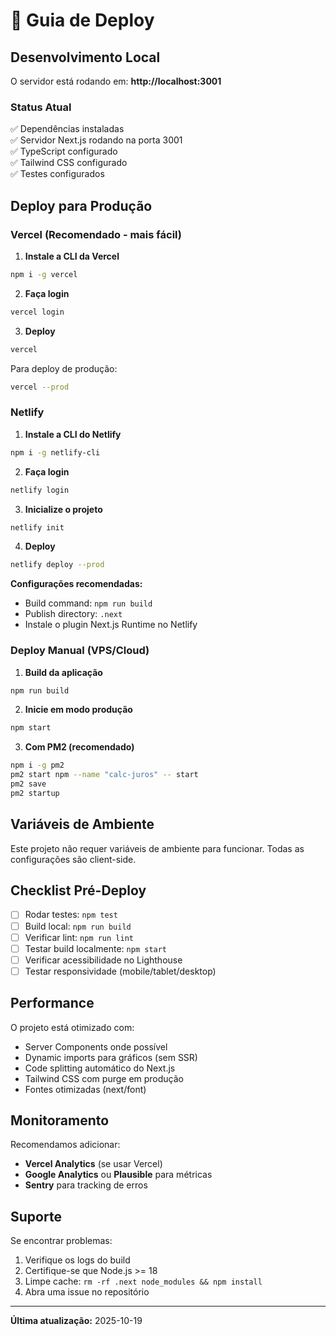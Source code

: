 # 🚀 Guia de Deploy

## Desenvolvimento Local

O servidor está rodando em: **http://localhost:3001**

### Status Atual
✅ Dependências instaladas  
✅ Servidor Next.js rodando na porta 3001  
✅ TypeScript configurado  
✅ Tailwind CSS configurado  
✅ Testes configurados  

## Deploy para Produção

### Vercel (Recomendado - mais fácil)

1. **Instale a CLI da Vercel**
```bash
npm i -g vercel
```

2. **Faça login**
```bash
vercel login
```

3. **Deploy**
```bash
vercel
```

Para deploy de produção:
```bash
vercel --prod
```

### Netlify

1. **Instale a CLI do Netlify**
```bash
npm i -g netlify-cli
```

2. **Faça login**
```bash
netlify login
```

3. **Inicialize o projeto**
```bash
netlify init
```

4. **Deploy**
```bash
netlify deploy --prod
```

**Configurações recomendadas:**
- Build command: `npm run build`
- Publish directory: `.next`
- Instale o plugin Next.js Runtime no Netlify

### Deploy Manual (VPS/Cloud)

1. **Build da aplicação**
```bash
npm run build
```

2. **Inicie em modo produção**
```bash
npm start
```

3. **Com PM2 (recomendado)**
```bash
npm i -g pm2
pm2 start npm --name "calc-juros" -- start
pm2 save
pm2 startup
```

## Variáveis de Ambiente

Este projeto não requer variáveis de ambiente para funcionar. Todas as configurações são client-side.

## Checklist Pré-Deploy

- [ ] Rodar testes: `npm test`
- [ ] Build local: `npm run build`
- [ ] Verificar lint: `npm run lint`
- [ ] Testar build localmente: `npm start`
- [ ] Verificar acessibilidade no Lighthouse
- [ ] Testar responsividade (mobile/tablet/desktop)

## Performance

O projeto está otimizado com:
- Server Components onde possível
- Dynamic imports para gráficos (sem SSR)
- Code splitting automático do Next.js
- Tailwind CSS com purge em produção
- Fontes otimizadas (next/font)

## Monitoramento

Recomendamos adicionar:
- **Vercel Analytics** (se usar Vercel)
- **Google Analytics** ou **Plausible** para métricas
- **Sentry** para tracking de erros

## Suporte

Se encontrar problemas:
1. Verifique os logs do build
2. Certifique-se que Node.js >= 18
3. Limpe cache: `rm -rf .next node_modules && npm install`
4. Abra uma issue no repositório

---

**Última atualização:** 2025-10-19


